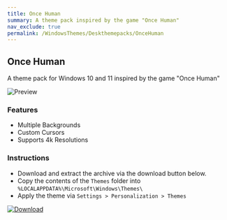 ```yaml
---
title: Once Human
summary: A theme pack inspired by the game "Once Human"
nav_exclude: true
permalink: /WindowsThemes/Deskthemepacks/OnceHuman
---
```


## Once Human

A theme pack for Windows 10 and 11 inspired by the game "Once Human"

![Preview](https://gitlab.com/the-back-room/deskthemepacks/sfw/once-human/-/raw/main/Extras/Preview.bmp)

### Features

- Multiple Backgrounds
- Custom Cursors
- Supports 4k Resolutions

### Instructions

- Download and extract the archive via the download button below.
- Copy the contents of the `Themes` folder into `%LOCALAPPDATA%\Microsoft\Windows\Themes\`
- Apply the theme via `Settings > Personalization > Themes`

[![Download](https://img.shields.io/badge/Download-black?style=plastic&logo=gitlab&logoColor=white&logoSize=auto&labelColor=red&color=black&cacheSeconds=3600)](https://gitlab.com/the-back-room/deskthemepacks/sfw/once-human/-/archive/main/once-human-main.zip)
